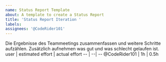```yaml
---
name: Status Report Template
about: A template to create a Status Report
title: 'Status Report Iteration '
labels: 
assignees: '@CodeRider101'
---
```


Die Ergebnisse des Teammeetings zusammenfassen und weitere Schritte aufzählen.
Zusätzlich aufnehmen was gut und was schlecht gelaufen ist.
user | estimated effort | actual effort
-- | --| --
@CodeRider101  | 1h | 0.5h
